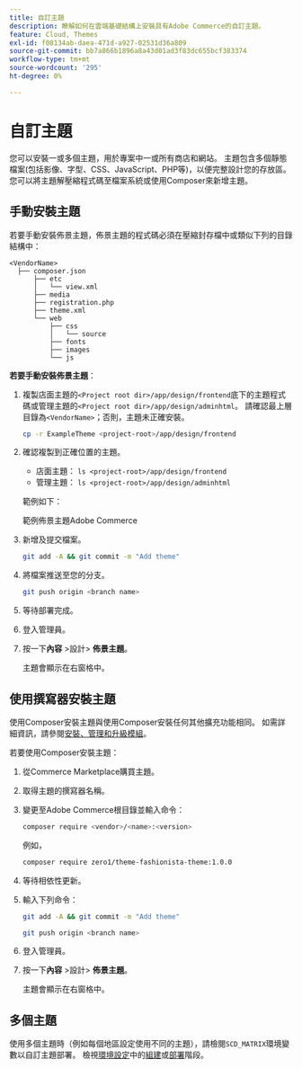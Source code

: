 ```yaml
---
title: 自訂主題
description: 瞭解如何在雲端基礎結構上安裝具有Adobe Commerce的自訂主題。
feature: Cloud, Themes
exl-id: f08134ab-daea-471d-a927-02531d36a809
source-git-commit: bb7a866b1896a8a43d01ad3f83dc655bcf383374
workflow-type: tm+mt
source-wordcount: '295'
ht-degree: 0%

---
```


# 自訂主題

您可以安裝一或多個主題，用於專案中一或所有商店和網站。 主題包含多個靜態檔案(包括影像、字型、CSS、JavaScript、PHP等)，以便完整設計您的存放區。 您可以將主題解壓縮程式碼至檔案系統或使用Composer來新增主題。

## 手動安裝主題

若要手動安裝佈景主題，佈景主題的程式碼必須在壓縮封存檔中或類似下列的目錄結構中：

```text
<VendorName>
  ├── composer.json
      ├── etc
      │   └── view.xml
      ├── media
      ├── registration.php
      ├── theme.xml
      └── web
          ├── css
          │   └── source
          ├── fonts
          ├── images
          └── js
```

**若要手動安裝佈景主題**：

1. 複製店面主題的`<Project root dir>/app/design/frontend`底下的主題程式碼或管理主題的`<Project root dir>/app/design/adminhtml`。 請確認最上層目錄為`<VendorName>`；否則，主題未正確安裝。

   ```bash
   cp -r ExampleTheme <project-root>/app/design/frontend
   ```

1. 確認複製到正確位置的主題。

   * 店面主題： `ls <project-root>/app/design/frontend`
   * 管理主題： `ls <project-root>/app/design/adminhtml`

   範例如下：

   範例佈景主題Adobe Commerce

1. 新增及提交檔案。

   ```bash
   git add -A && git commit -m "Add theme"
   ```

1. 將檔案推送至您的分支。

   ```bash
   git push origin <branch name>
   ```

1. 等待部署完成。
1. 登入管理員。
1. 按一下&#x200B;**內容** >設計> **佈景主題**。

   主題會顯示在右窗格中。

## 使用撰寫器安裝主題

使用Composer安裝主題與使用Composer安裝任何其他擴充功能相同。 如需詳細資訊，請參閱[安裝、管理和升級模組](extensions.md)。

若要使用Composer安裝主題：

1. 從Commerce Marketplace購買主題。
1. 取得主題的撰寫器名稱。
1. 變更至Adobe Commerce根目錄並輸入命令：

   ```bash
   composer require <vendor>/<name>:<version>
   ```

   例如，

   ```bash
   composer require zero1/theme-fashionista-theme:1.0.0
   ```

1. 等待相依性更新。
1. 輸入下列命令：

   ```bash
   git add -A && git commit -m "Add theme"
   ```

   ```bash
   git push origin <branch name>
   ```

1. 登入管理員。
1. 按一下&#x200B;**內容** >設計> **佈景主題**。

   主題會顯示在右窗格中。

## 多個主題

使用多個主題時（例如每個地區設定使用不同的主題），請檢閱`SCD_MATRIX`環境變數以自訂主題部署。 檢視[環境設定](../environment/configure-env-yaml.md)中的[組建](../environment/variables-build.md#scd_matrix)或[部署](../environment/variables-deploy.md#scd_matrix)階段。
